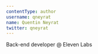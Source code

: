 ```yaml
---
contentType: author
username: qneyrat
name: Quentin Neyrat
twitter: qneyrat
---
```


Back-end developer @ Eleven Labs
